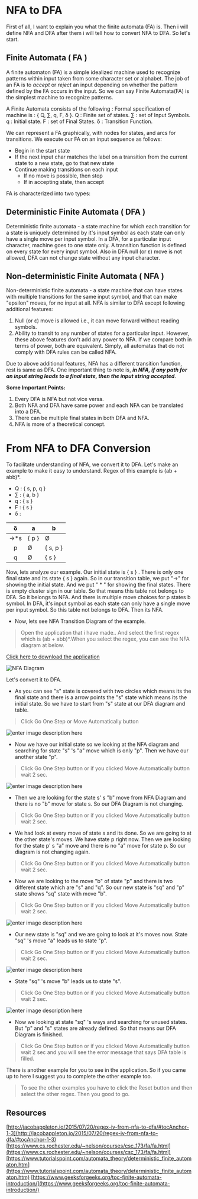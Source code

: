 #  NFA to DFA
First of all, I want to explain you what the finite automata (FA) is. Then i will define NFA and DFA after them i will tell how to convert NFA to DFA. So let's start.

## Finite Automata ( FA )
A finite automaton (FA) is a simple idealized machine used to recognize patterns within input taken from some character set or alphabet. The job of an FA is to  _accept_  or  _reject_  an input depending on whether the pattern defined by the FA occurs in the input.
So we can say Finite Automata(FA) is the simplest machine to recognize patterns.

A Finite Automata consists of the following :
Formal specification of machine is : { Q, ∑, q, F, δ }.
Q : Finite set of states.
∑ : set of Input Symbols.
q : Initial state.
F : set of Final States.
δ : Transition Function.

We can represent a FA graphically, with nodes for states, and arcs for transitions.
We execute our FA on an input sequence as follows:
-   Begin in the start state
-   If the next input char matches the label on a transition from the current state to a new state, go to that new state
-   Continue making transitions on each input
    -   If no move is possible, then stop
    -   If in accepting state, then accept

FA is characterized into two types:

## Deterministic Finite Automata ( DFA )
Deterministic finite automata - a state machine for which each transition for a state is uniquely determined by it's input symbol as each state can only have a single move per input symbol.
In a DFA, for a particular input character, machine goes to one state only. A transition function is defined on every state for every input symbol. Also in DFA null (or ε) move is not allowed, DFA can not change state without any input character.

## Non-deterministic Finite Automata ( NFA )
Non-deterministic finite automata - a state machine that can have states with multiple transitions for the same input symbol, and that can make "epsilon" moves, for no input at all.
NFA is similar to DFA except following additional features:
1. Null (or ε) move is allowed i.e., it can move forward without reading symbols.
2. Ability to transit to any number of states for a particular input.
However, these above features don’t add any power to NFA. If we compare both in terms of power, both are equivalent.
Simply, all automatas that do not comply with DFA rules can be called NFA.

Due to above additional features, NFA has a different transition function, rest is same as DFA.
One important thing to note is, _**in NFA, if any path for an input string leads to a final state, then the input string accepted**_.

**Some Important Points:**
1. Every DFA is NFA but not vice versa.
2. Both NFA and DFA have same power and each NFA can be translated into a DFA.
3. There can be multiple final states in both DFA and NFA.
3. NFA is more of a theoretical concept.

# From NFA to DFA Conversion
To facilitate understanding of NFA, we convert it to DFA.
Let's make an example to make it easy to understand.
 Regex of this example is (ab + abb)*.
- Q : { s, p, q }
- ∑ : { a, b }
- q : { s }
- F : { s }
- δ :

|   δ   | a     | b        |
|:----:|-------|----------|
| ->*s | { p }  |  Ø     |
| p    |   Ø    | { s, p } |
| q    |   Ø    | { s }    |


Now, lets analyze our example.
Our initial state is { s } .
There is only one final state and its state { s } again.
So in our transition table, we put "->" for showing the initial state. And we put " * " for showing the final states.
There is empty cluster sign in our table. So that means this table not belongs to DFA. So it belongs to NFA.
And there is multiple move choices for p states b symbol. In DFA, it's input symbol as each state can only have a single move per input symbol. So this table not belongs to DFA. Then its NFA.


 - Now, lets see NFA Transition Diagram of the example.

> Open the application that i have made.. And select the first regex which is (ab + abb)*.When you select the regex, you can see the NFA diagram at below.

 [Click here to download the application](https://github.com/EnesKy/Automata/raw/master/docs/fa/NFAtoDFA.jar)

 ![](https://lh3.googleusercontent.com/a3izzk9VwED5ueMPYQP1upryyO0xDpQ4gfiGQfTQY_YOPZKs4NV5fmhO8OhulDQ4D7V4escyhTAe "NFA Diagram")

Let's convert it to DFA.
 - As you can see "s" state is covered with two circles which means its the final state and there is a arrow points the "s" state which means its the initial state. So we have to start from "s" state at our DFA diagram and table.

> Click Go One Step or Move Automatically button

![enter image description here](https://lh3.googleusercontent.com/2P3Vcxe66RaQZz85r0teDK8Oqcik190Pj6Xw_16_joCJQzL6LXdsSiA8x2U5XxlqlRtBvCAIkCL7)

 - Now we have our initial state so we looking at the NFA diagram and searching for state "s" 's "a" move which is only "p". Then we have our another state "p".


> Click Go One Step button or if you clicked Move Automatically button wait 2 sec.

![enter image description here](https://lh3.googleusercontent.com/W-YOYCF8fvIh_m3iRUJYWfXh7kIIUSJMoDUaXp1lYP6MM3gNyBq5YynwYKaFYgCXOuz0yI5oH5yh)

- Then we are looking for the state s' s "b" move from NFA Diagram and there is no "b" move for state s. So our DFA Diagram is not changing.

>  Click Go One Step button or if you clicked Move Automatically button wait 2 sec.

- We had look at every move of state s and its done. So we are going to at the other state's moves. We have state p right now. Then we are looking for the state p' s "a" move and there is no "a" move for state p. So our diagram is not changing again.

>  Click Go One Step button or if you clicked Move Automatically button wait 2 sec.

 - Now we are looking to the move "b" of state "p" and there is two different state which are "s" and "q". So our new state is "sq" and "p" state shows "sq" state with move "b".

>  Click Go One Step button or if you clicked Move Automatically button wait 2 sec.

![enter image description here](https://lh3.googleusercontent.com/n_8AbkvjU-4pRKoCeVRPN52pMihHfvERnPr8ascRRw47R0DRvwIZdXzsSuFWnhTy3rLl-tT0JLGu)

 - Our new state is "sq" and we are going to look at it's moves now. State "sq" 's move "a" leads us to state "p".
 >  Click Go One Step button or if you clicked Move Automatically button wait 2 sec.

![enter image description here](https://lh3.googleusercontent.com/ckTglIVsdCpHrKW21sAIrgZPFmxXvHHlP3lOqd5lPdsgEp4Xh_TH772ch_9vNP5MVQHaNZxujL91)

 - State "sq" 's move "b" leads us to state "s".
 >  Click Go One Step button or if you clicked Move Automatically button wait 2 sec.

![enter image description here](https://lh3.googleusercontent.com/VP9FCNUaL7QMrEUjFt5x2Fr-Thi7HmL3SGyeIoqYg6-XCy1H8lCFpihsKWyGvLOn3qgwI96CGZP6)

- Now we looking at state "sq" 's ways and searching for unused states. But "p" and "s" states are already defined. So that means our DFA Diagram is finished.
 > Click Go One Step button or if you clicked Move Automatically button wait 2 sec and you will see the error message that says DFA table is filled.


There is another example for you to see in the application. So if you came up to here I suggest you to complete the other example too.

 > To see the other examples you have to click the Reset button and then select the other regex. Then you good to go.

## Resources
[http://jacobappleton.io/2015/07/20/regex-iv-from-nfa-to-dfa/#tocAnchor-1-3](http://jacobappleton.io/2015/07/20/regex-iv-from-nfa-to-dfa/#tocAnchor-1-3)
[https://www.cs.rochester.edu/~nelson/courses/csc_173/fa/fa.html](https://www.cs.rochester.edu/~nelson/courses/csc_173/fa/fa.html)
[https://www.tutorialspoint.com/automata_theory/deterministic_finite_automaton.htm](https://www.tutorialspoint.com/automata_theory/deterministic_finite_automaton.htm)
[https://www.geeksforgeeks.org/toc-finite-automata-introduction/](https://www.geeksforgeeks.org/toc-finite-automata-introduction/)
